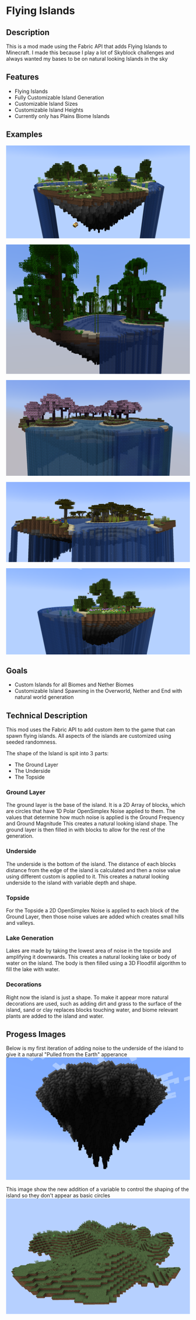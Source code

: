 # Flying Islands

## Description

This is a mod made using the Fabric API that adds Flying Islands to Minecraft. I made this because I play a lot of Skyblock challenges and always wanted my bases to be on natural looking Islands in the sky

## Features

- Flying Islands
- Fully Customizable Island Generation
- Customizable Island Sizes
- Customizable Island Heights
- Currently only has Plains Biome Islands

## Examples

![Double River Island](https://github.com/Nick6464/FlyingIslands/blob/main/Progress%20Log/PersonalFavouriteSeed132.png?raw=true)

![Jungle Biome](https://github.com/Nick6464/FlyingIslands/blob/main/Progress%20Log/FullyRandomBiomesJng.png?raw=true)

![Sakura](https://github.com/Nick6464/FlyingIslands/blob/main/Progress%20Log/FullyRandomBiomesCherry2.png?raw=true)

![Savanna](https://github.com/Nick6464/FlyingIslands/blob/main/Progress%20Log/FullyRandomBiomesSavahna.png?raw=true)

![Woods](https://github.com/Nick6464/FlyingIslands/blob/main/Progress%20Log/InterestingOnes.png?raw=true)

## Goals

- Custom Islands for all Biomes and Nether Biomes
- Customizable Island Spawning in the Overworld, Nether and End with natural world generation

## Technical Description

This mod uses the Fabric API to add custom item to the game that can spawn flying islands.
All aspects of the islands are customized using seeded randomness.

The shape of the Island is spit into 3 parts:

- The Ground Layer
- The Underside
- The Topside

### Ground Layer

The ground layer is the base of the island. It is a 2D Array of blocks, which are circles that have 1D Polar OpenSimplex Noise applied to them. The values that determine how much noise is applied is the Ground Frequency and Ground Magnitude This creates a natural looking island shape. The ground layer is then filled in with blocks to allow for the rest of the generation.

### Underside

The underside is the bottom of the island. The distance of each blocks distance from the edge of the island is calculated and then a noise value using different custom is applied to it. This creates a natural looking underside to the island with variable depth and shape.

### Topside

For the Topside a 2D OpenSimplex Noise is applied to each block of the Ground Layer, then those noise values are added which creates small hills and valleys.

### Lake Generation

Lakes are made by taking the lowest area of noise in the topside and amplifying it downwards. This creates a natural looking lake or body of water on the island. The body is then filled using a 3D Floodfill algorithm to fill the lake with water.

### Decorations

Right now the island is just a shape. To make it appear more natural decorations are used, such as adding dirt and grass to the surface of the island, sand or clay replaces blocks touching water, and biome relevant plants are added to the island and water.

## Progess Images

Below is my first iteration of adding noise to the underside of the island to give it a natural "Pulled from the Earth" apperance
![Noisy Underside](https://github.com/Nick6464/FlyingIslands/blob/main/Progress%20Log/RadialNoiseCircleWithExponentialUndersideNoise.png?raw=true)

This image show the new addition of a variable to control the shaping of the island so they don't appear as basic circles
![New Shaping Algorithm](https://github.com/Nick6464/FlyingIslands/blob/main/Progress%20Log/NewShapes.png?raw=true)

